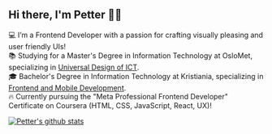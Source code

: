 ## Hi there, I'm Petter 👋😁

💻 I’m a Frontend Developer with a passion for crafting visually pleasing and user friendly UIs!<br/>
📚 Studying for a Master's Degree in Information Technology at OsloMet, specializing in [Universal Design of ICT](https://www.oslomet.no/en/study/tkd/applied-computer-information-technology).<br/>
🎓 Bachelor's Degree in Information Technology at Kristiania, specializing in [Frontend and Mobile Development](https://www.kristiania.no/studier/bachelor/informasjonsteknologi-frontend-og-mobilutvikling/).<br/>
🔥 Currently pursuing the "Meta Professional Frontend Developer" Certificate on Coursera (HTML, CSS, JavaScript, React, UX)!

[![Petter's github stats](https://github-readme-stats.vercel.app/api?username=pettertsaatvedt)](https://github.com/PetterTSaatvedt/github-readme-stats)
